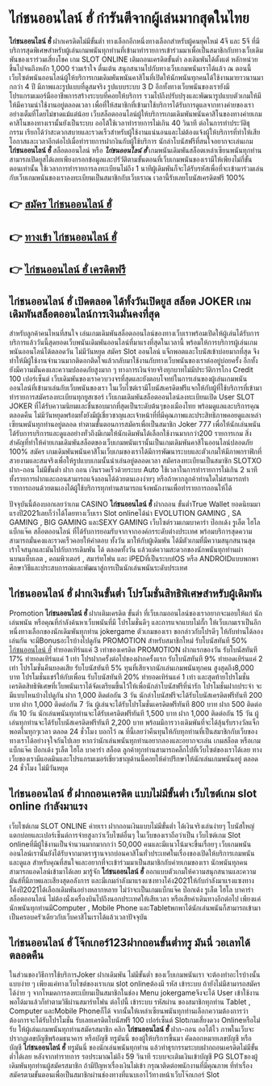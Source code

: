 # ไก่ชนออนไลน์ ฮั่  กำรันตีจากผู้เล่นมากสุดในไทย 

**ไก่ชนออนไลน์ ฮั่** ฝากเครดิตไม่มีขั้นต่ำ  ทางเลือกอีกหนึ่งทางเลือกสำหรับผู้คนยุคใหม่ 4จี และ 5จี ที่มีบริการสุดพิเศษสำหรับผู้เล่นเกมพนันทุกท่านที่เข้ามาทำรายการเข้าร่วมมาเพื่อเป็นสมาชิกกับทางเว็บเดิมพันของเราร่วมเสี่ยงโชค เกม SLOT ONLINE เติมถอนเครดิตขั้นต่ำ ลงเดิมพันได้ตั้งแต่ หลักหน่วยขึ้นไปจนถึงหลัก 1,000 ร่วมเร้าใจ ตื่นเต้น สนุกสนานไปกับทางเว็บเกมพนันเราได้แล้ว ณ ตอนนี้เว็บไซต์พนันออนไลน์ผู้ให้บริการเกมเดิมพันพนันคาสิโนที่เปิดให้นักพนันทุกคนได้ใช้งานมายาวนานมากกว่า 4 ปี มีภาพและรูปแบบที่ดูสมจริง รูปแบบระบบ 3 D
อีกทั้งทางเว็บพนันของเรายังมี โปรแกรมเมอร์มืออาชีพการสร้างระบบที่คอยให้บริการ  รวมไปถึงปรับปรุงและพัฒนารูปแบบตัวเกมให้มีให้มีความน่าใช้งานอยู่ตลอดเวลา เพื่อที่ให้สมาชิกที่เข้ามาใช้บริการได้รับการดูแลจากทางค่ายของเราอย่างเต็มที่โดยไม่ขาดแม้แต่น้อย เว็บสล็อตออนไลน์ผู้ให้บริการเกมเดิมพันพนันคาสิโนของทางค่ายเกมคาสิโนของทางเรานั้นยังเป็นระบบ ออโต้ใช้เวลาทำรายการไม่เกิน 40 วินาที ต่อในการทำประวัติธุกรรม เรียกได้ว่าสะดวกสบายและรวดเร็วสำหรับผู้ใช้งานแน่นอนและไม่ต้องแจ้งผู้ให้บริการที่ทำให้เสียโอกาสและเวลาอีกต่อไปเมื่อทำรายการฝากงินกับผู้ใช้บริการ
นักล่าโบนัสฟรีที่สนใจอยากจะเล่นเกม **ไก่ชนออนไลน์ ฮั่** สล็อตออนไลน์ หรือ ***ไก่ชนออนไลน์ ฮั่*** เกมพนันเดิมพันสล็อตเหล่าเซียนพนันทุกท่านสามารถเปิดยูสได้เลยเพียงกรอกข้อมูลและปรัวัติตามขั้นตอนที่เว็บเกมพนันของเรามีให้เพียงไม่กี่ขั้นตอนเท่านั้น ใช้เวลาการทำรายการลงทะเบียนไม่ถึง 1 นาทีผู้เดิมพันก็จะได้รับรหัสเพื่อที่จะเข้ามาร่วมเล่นกับเว็บเกมพนันของเราลงทะเบียนเป็นสมาชิกกับเว็บเราณ เวลานี้รับเลยโบนัสเครดิตฟรี 100%

## 👉 [สมัคร ไก่ชนออนไลน์ ฮั่](https://archa888.com/)
## 👉 [ทางเข้า ไก่ชนออนไลน์ ฮั่](https://archa888.com/)
## 👉 [ไก่ชนออนไลน์ ฮั่ เครดิตฟรี](https://archa888.com/)

## ไก่ชนออนไลน์ ฮั่ เปิดตลอด ได้ทั้งวันเปิดยูส สล็อต JOKER เกมเดิมพันสล็อตออนไลน์การเงินมั่นคงที่สุด

สำหรับลูกค้าคนไหนที่สนใจ เล่นเกมเดิมพันสล็อตออนไลน์ของทางเว็บเราพร้อมเปิดให้ผู้เล่นได้รับการบริการแล้ววันนี้สุดยอดเว็บพนันเดิมพันออนไลน์ที่มาแรงที่สุดในเวลานี้ พร้อมให้การบริการผู้เล่นเกมพนันออนไลน์ได้ตลอดวัน ไม่มีวันหยุด สมัคร Slot ออนไลน์ แจ็กพอตและโบนัสเข้าบ่อยมากที่สุด จึงทำให้มีผู้ใช้งานจำนวนมากติดอกติดใจแล้วกลับมาใช้งานกับทางเว็บพนันของเราต่ออยู่บ่อยครั้ง อีกทั้งยังมีความมั่นคงและความปลอดภัยสูงมาก ๆ ทางการเงินจ่ายจริงทุกบาทไม่มีประวัติการโกง Credit 100 เปอร์เซ็นต์ เว็บเดิมพันของเราควบวงจรที่สุดและยังตอบโจทย์ในการเล่นของผู้เล่นเกมพนันออนไลน์ที่เข้ามาเล่นกับเว็บพนันของเรา
ในเว็บไซต์เรามีโบนัสเครดิตฟรีแจกให้กับผู้ที่ใช้บริการที่เข้ามาทำรายการสมัครลงทะเบียนทุกยูสเซอร์ เว็บเกมเดิมพันสล็อตออนไลน์ลงทะเบียนเปิด User SLOT JOKER ที่ได้รับความนิยมและชื่นชอบมากที่สุดเป็นระดับต้นๆของเมืองไทย พร้อมดูแลและบริการคุณตลอดคืน ไม่มีวันหยุดพร้อมทั้งยังมีผู้เชี่ยวชาญและเจ้าหน้าที่ที่มีคุณภาพและประสิทธิภาพคอยดูแลเหล่าเซียนพนันทุกท่านอยู่ตลอด ทำตามขั้นตอนการสมัครเพื่อเป็นสมาชิก Joker 777 เพื่อให้นักเล่นพนันได้รับการบริการและดูแลอย่างทั่วถึงมีเกมให้นักเดิมพันได้เลือกใช้งานมากกว่า200 รายการเกม
สิ่งสำคัญที่ทำให้ค่ายเกมเดิมพันสล็อตของเว็บเกมพนันเรานั้นเป็นเกมเดิมพันคาสิโนออนไลน์ปลอดภัย 100% สมัคร  เกมเดิมพันพนันคาสิโนเว็บเกมของเราได้มีการพัฒนาระบบและตัวเกมให้มีภาพกราฟิกที่สวยงามและสมจริงเพื่อให้รูปแบบเกมนั้นน่าเล่นอยู่ตลอดเวลา สมัครลงทะเบียนเป็นสมาชิก SLOTXO ฝาก-ถอน ไม่มีขั้นต่ำ ฝาก ถอน เงินรวดเร็วด้วยระบบ Auto ใช้เวลาในการทำรายการไม่เกิน 2 นาทีทั้งรายการฝากและถอนสามารถแจ้งถอนได้ด้วยตนเองง่ายๆ หรือถ้าหากลูกค้าท่านใดไม่สามารถทำรายการถอนด้วยตนเองได้ผู้ใช้บริการทุกท่านสามารถแจ้งพนักงานเพื่อทำรายการถอนให้ได้

ปัจจุบันนี้ต้องบอกเลยว่าเกม CASINO **ไก่ชนออนไลน์ ฮั่** ฝากถอน ขั้นต่ำTrue Wallet ยอดนิยมมาแรงปี2021เลยก็ว่าได้โดยทางเว็บเรา Slot onlineได้นำ EVOLUTION GAMING , SA GAMING , BIG GAMING และSEXY GAMING เว็บไซต์รวมเกมบาคาร่า ป๊อกเด้ง รูเล็ต ไฮโล แบ็กแจ๊ค สล็อตออนไลน์ ที่ได้รับการยอมรับจากจากองค์กรระดับต่างประเทศ พร้อมบริการสุดความสามารถมั่นคงและรวดเร็วคอยให้คำตอบ ทั้งวัน มาให้กับผู้เดิมพัน ได้มีตัวเกมที่มีความสนุกสนานสุดเร้าใจสนุกและมันไปกับการเดิมพัน ได้ ตลอดทั้งวัน แล้วแต่ความสะดวกของนักพนันทุกท่านผ่านบนแท็บเลต , คอมพิวเตอร์ , สมาร์ทโฟน และ iPEDที่เป็นระบบIOS หรือ ANDROIDแบบพกพา ศึกษาวิธีและประสบการณ์และพัฒนาสู่การเป็นนักเล่นพนันระดับประเทศ

## ไก่ชนออนไลน์ ฮั่ ฝากเงินขั้นต่ำ โปรโมชั่นสิทธิพิเศษสำหรับผู้เดิมพัน

 Promotion  **ไก่ชนออนไลน์ ฮั่** ฝากเติมเครดิต ขั้นต่ำ ที่เว็บเกมออนไลน์ของเราอยากจะมอบให้แก่  นักเล่นพนัน หรือคุณที่กำลังค้นหาเว็บพนันที่มี โปรโมชั่นดีๆ และการแจกแบบไม่กั๊ก ให้เว็บเกมเราเป็นอีกหนึ่งทางเลือกของนักเดิมพันทุกท่าน jokergame ตัวเกมของเรา ขอกล่าวกับโปรดีๆ ให้กับท่านได้ลองเล่นกัน จะมีBonusอะไรบ้างไปดูกัน
 PROMOTION สำหรับสมาชิกใหม่ รับโบนัสทันที 50% [ไก่ชนออนไลน์ ฮั่](https://archa888.com/) ทำยอดเทิร์นแค่ 3 เท่าของเครดิต
 PROMOTION ฝากแรกของวัน รับโบนัสทันที 17% ทำยอดเทิร์นแค่ 1 เท่า
โปรฝากครั้งต่อไปของฝากครั้งแรก รับโบนัสทันที 9% ทำยอดเทิร์นแค่ 2 เท่า
โปรโมชั่นคืนยอดเสีย รับโบนัสทันที 5% ทุนที่เสียจากนักเล่นเกมพนันทุกคน สูงสุดถึง8,000 บาท
โปรโมชั่นแชร์ให้กับเพื่อน รับโบนัสทันที 20% ทำยอดเทิร์นแค่ 1 เท่า
และสุดท้ายโปรโมชั่นเครดิตสิทธิพิเศษที่เว็บพนันเราได้จัดเตรียมขึ้นไว้ให้เพื่อนักล่าโบนัสฟรีที่น่ารัก โปรโมชั่นฝากประจำ จะมีแบบไหนบ้างไปดูกัน
ฝาก 1,000 ติดต่อกัน 3 วัน นักล่าโบนัสฟรีจะได้รับโบนัสเครดิตฟรีทันที 200 บาท
ฝาก 1,000 ติดต่อกัน 7 วัน ผู้เล่นจะได้รับโปรโมชั่นเครดิตฟรีทันที 800 บาท
ฝาก 500 ติดต่อกัน 10 วัน นักเล่นพนันทุกท่านจะได้รับเครดิตฟรีทันที 1,500 บาท
ฝาก 1,000 ติดต่อกัน 15 วัน ผู้เล่นทุกท่านจะได้รับโบนัสเครดิตฟรีทันที 2,200 บาท
พร้อมมีการวางเดิมพันที่จะได้ลุ้นรับรางวัลแจ็กพอตในทุกๆเวลา ตลอด 24 ชั่วโมง บอกไว้ ณ ที่นี้เลยว่าคืนทุนให้กับทุกท่านที่เป็นสมาชิกกับเว็บของทางเราได้อย่างจุใจกันไปเลย หากว่านักเล่นพนันทุกท่านอยากลองและอยากจะเล่น เกมสล็อต หรือเกมแบ็กแจ๊ค ป๊อกเด้ง รูเล็ต ไฮโล บาคาร่า สล็อต ลูกค้าทุกท่านสามารถคลิ๊กไปที่เว็บไซต์ของเราได้เลย ทางเว็บของเรามีแอดมินและโปรแกรมเมอร์เชี่ยวชาญด้านนี้คอยให้คำปรึกษาให้นักเล่นเกมพนันอยู่ ตลอด 24 ชั่วโมง ไม่มีวันหยุด

## ไก่ชนออนไลน์ ฮั่ ฝากถอนเครดิต แบบไม่มีขั้นต่ำ  เว็บไซต์เกม slot online กำลังมาแรง

เว็บไซต์เกม SLOT ONLINE ค่ายเรา ฝากถอนเงินแบบไม่มีขั้นต่ำ ได้เงินจริงเล่นง่ายๆ โบนัสใหญ่แตกบ่อยและเปอร์เซ็นต์การจ่ายสูงกว่าเว็บไซต์อื่นๆ ในเว็บของเราถือว่าเป็น เว็บไซต์เกม Slot onlineที่มีผู้ใช้งานเป็นจำนวนมากมากกว่า 50,000 คนและมีแนวโน้มจะขึ้นเรื่อยๆ เว็บเกมพนันออนไลน์เรานั้นยังได้รับจากมาตราฐานจากบ่อนคาสิโนทั่วประเทศในเรื่องของเปิดให้บริการเกมพนันและดูแล สำหรับคุณที่สนใจและอยากที่จะเข้าร่วมมาเป็นสมาชิกกับค่ายเกมของเรา นักพนันทุกคนสามารถแอดไลน์เข้ามาได้เลย
	มารู้จัก **ไก่ชนออนไลน์ ฮั่** ออกแบบตัวเกมให้ความสนุกสนานและความมันส์ที่มีภาพและเสียงสุดอลังการ และมีเกมกำลังมาแรงแซงทางโค้ง2021ให้กับกำลังมาแรงแซงทางโค้งปี2021ได้เลือกเดิมพันอย่างหลากหลาย  ไม่ว่าจะเป็นเกมแบ็กแจ๊ค ป๊อกเด้ง รูเล็ต ไฮโล บาคาร่า สล็อตออนไลน์ ไม่ต้องนั่งเครื่องบินไปถึงนอกประเทศให้เสียเวลา หรือเสียค่าเดินทางอีกต่อไป เพียงแค่นักพนันทุกท่านมีComputer , Mobile Phone และTabletพกพาได้นักเล่นพนันก็สามารถเข้ามาเป็นครอบครัวเดียวกับเว็บคาสิโนเราได้แล้วเวลาปัจจุบัน

## ไก่ชนออนไลน์ ฮั่ โจ๊กเกอร์123ฝากถอนขั้นต่ำทรู มันนี่ วอเลทได้ตลอดคืน

ในส่วนของวิธีการใช้บริการJoker ฝากเดิมพัน ไม่มีขั้นต่ำ ของเว็บเกมพนันเรา จะต้องทำอะไรบ้างนั้น แบบง่าย ๆ เพียงแค่ทางเว็บไซต์ของเราเกม slot onlineต้องมี รหัส เข้าระบบ ถ้ายังไม่มีสามารถสมัครได้ง่าย ๆ จากโหมดการลงทะเบียนเป็นสมาชิกในช่อง Menu jokergameจึงจะได้ User เข้าใช้งาน พอได้มาแล้วก็ทำตามวิธีผ่านสมาร์ทโฟน ต่อไปนี้
เข้าระบบ รหัสผ่าน  ของสมาชิกทุกท่าน Tablet , Computer และMobile Phoneก็ได้
จากนั้นให้เหล่าเซียนพนันทุกท่านเลือกความต้องการว่า ต้องการจะได้รับโปรโมชั่น รับเลยเครดิตโบนัสฟรี 100 เปอร์เซ็นต์  Slotเกมเสี่ยงดวง Onlineหรือไม่รับ
ให้ผู้เล่นเกมพนันทุกท่านสมัครสมาชิก คลิก **ไก่ชนออนไลน์ ฮั่** ฝาก-ถอน ออโต้ไว ภาพในเว็บจะปรากฏเลขบัญชีพร้อมธนาคาร หรือบัญชี ทรูมันนี่ ของผู้ให้บริการขึ้นมา
คัดลอกหมายเลขบัญชี หรือบัญชี **ไก่ชนออนไลน์ ฮั่** ทรูมันนี่ ของนักเล่นพนันทุกท่าน แล้วทำธุรกรรมระบบฝากถอนเครดิตไม่มีขั้นต่ำได้เลย
หลังจากทำรายการ รอประมาณไม่ถึง 59 วินาที ระบบจะเติมเงินเข้าบัญชี PG SLOTของผู้เดิมพันทุกท่านผู้สมัครสมาชิก
ถ้ามีปัญหาเรื่องเงินไม่เข้า กรุณาติดต่อพนักงานที่มีคุณภาพ ที่ทำเรื่องสมัครตามขั้นตอนเพื่อเป็นสมาชิกผ่านช่องทางที่แนบเอาไว้ทางหน้าเว็บโจ๊กเกอร์ Slot


